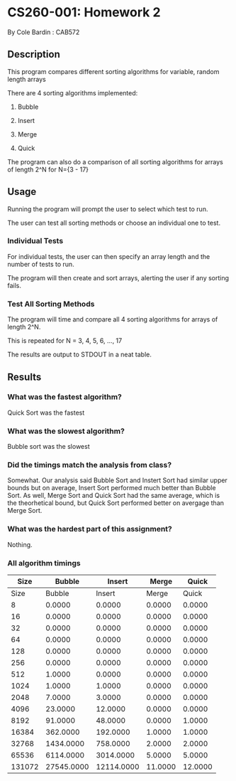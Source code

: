 # CS260-001: Homework 2

By Cole Bardin : CAB572

## Description

This program compares different sorting algorithms for variable, random length arrays

There are 4 sorting algorithms implemented:

1) Bubble 

2) Insert

3) Merge

4) Quick

The program can also do a comparison of all sorting algorithms for arrays of length 2^N for N={3 - 17}

## Usage

Running the program will prompt the user to select which test to run.

The user can test all sorting methods or choose an individual one to test.

### Individual Tests 

For individual tests, the user can then specify an array length and the number of tests to run.

The program will then create and sort arrays, alerting the user if any sorting fails.

### Test All Sorting Methods

The program will time and compare all 4 sorting algorithms for arrays of length 2^N.

This is repeated for N = 3, 4, 5, 6, ..., 17

The results are output to STDOUT in a neat table.

## Results

### What was the fastest algorithm?

Quick Sort was the fastest

### What was the slowest algorithm?

Bubble sort was the slowest

### Did the timings match the analysis from class?

Somewhat. Our analysis said Bubble Sort and Instert Sort had similar upper bounds but on average, Insert Sort performed much better than Bubble Sort. As well, Merge Sort and Quick Sort had the same average, which is the theorhetical bound, but Quick Sort performed better on avergage than Merge Sort.

### What was the hardest part of this assignment?

Nothing.

### All algorithm timings

|    Size |     Bubble |     Insert |      Merge |      Quick |
| --- | --- | --- | --- | --- |
|    Size |     Bubble |     Insert |      Merge |      Quick |
|       8 |     0.0000 |     0.0000 |     0.0000 |     0.0000 |
|      16 |     0.0000 |     0.0000 |     0.0000 |     0.0000 |
|      32 |     0.0000 |     0.0000 |     0.0000 |     0.0000 |
|      64 |     0.0000 |     0.0000 |     0.0000 |     0.0000 |
|     128 |     0.0000 |     0.0000 |     0.0000 |     0.0000 |
|     256 |     0.0000 |     0.0000 |     0.0000 |     0.0000 |
|     512 |     1.0000 |     0.0000 |     0.0000 |     0.0000 |
|    1024 |     1.0000 |     1.0000 |     0.0000 |     0.0000 |
|    2048 |     7.0000 |     3.0000 |     0.0000 |     0.0000 |
|    4096 |    23.0000 |    12.0000 |     0.0000 |     0.0000 |
|    8192 |    91.0000 |    48.0000 |     0.0000 |     1.0000 |
|   16384 |   362.0000 |   192.0000 |     1.0000 |     1.0000 |
|   32768 |  1434.0000 |   758.0000 |     2.0000 |     2.0000 |
|   65536 |  6114.0000 |  3014.0000 |     5.0000 |     5.0000 |
|  131072 | 27545.0000 | 12114.0000 |    11.0000 |    12.0000 |

